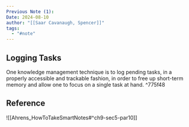 ```yaml
---
Previous Note (1): 
Date: 2024-08-10
author: "[[Saar Cavanaugh, Spencer]]"
tags:
  - "#note"
---
```

## Logging Tasks

One knowledge management technique is to log pending tasks, in a properly accessible and trackable fashion, in order to free up short-term memory and allow one to focus on a single task at hand. ^775f48

## Reference

![[Ahrens_HowToTakeSmartNotes#^ch9-sec5-par10]]